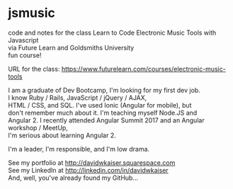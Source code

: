 # jsmusic  
code and notes for the class Learn to Code Electronic Music Tools with Javascript  
via Future Learn and Goldsmiths University  
fun course!

URL for the class: https://www.futurelearn.com/courses/electronic-music-tools




I am a graduate of Dev Bootcamp, I'm looking for my first dev job.  
I know Ruby / Rails, JavaScript / jQuery / AJAX,  
HTML / CSS, and SQL. I've used Ionic (Angular for mobile), but  
don't remember much about it. I'm teaching myself Node.JS and  
Angular 2. I recently attended Angular Summit 2017 and an Angular workshop / MeetUp,   
I'm serious about learning Angular 2.   

I'm a leader, I'm responsible, and I'm low drama.  

See my portfolio at http://davidwkaiser.squarespace.com  
See my LinkedIn at http://linkedin.com/in/davidwkaiser  
And, well, you've already found my GitHub...  
